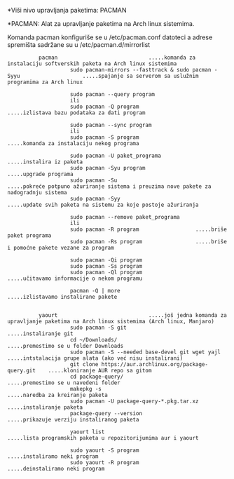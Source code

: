  
 *Viši nivo upravljanja paketima: PACMAN
 
 
 *PACMAN: Alat za upravljanje paketima na Arch linux sistemima.
 
  Komanda pacman konfiguriše se u /etc/pacman.conf datoteci a adrese spremišta sadržane su u /etc/pacman.d/mirrorlist
         
        
        
              pacman                             .....komanda za instalaciju softverskih paketa na Arch linux sistemima  
                        sudo pacman-mirrors --fasttrack & sudo pacman -Syyu                    .....spajanje sa serverom sa uslužnim programima za Arch linux 
                        
                        sudo pacman --query program
                        ili 
                        sudo pacman -Q program                  .....izlistava bazu podataka za dati program
                        
                        sudo pacman --sync program
                        ili
                        sudo pacman -S program                  .....komanda za instalaciju nekog programa
                        
                        sudo pacman -U paket_programa           .....instalira iz paketa
                        sudo pacman -Syu program                .....upgrade programa
                        sudo pacman -Su                         .....pokreće potpuno ažuriranje sistema i preuzima nove pakete za nadogradnju sistema
                        sudo pacman -Syy                        .....update svih paketa na sistemu za koje postoje ažuriranja
                        
                        sudo pacman --remove paket_programa
                        ili
                        sudo pacman -R program                  .....briše paket programa
                        sudo pacman -Rs program                 .....briše i pomoćne pakete vezane za program
                          
                        sudo pacman -Qi program
                        sudo pacman -Ss program
                        sudo pacman -Ql program                 .....učitavamo informacije o nekom programu
                          
                        pacman -Q | more                        .....izlistavamo instalirane pakete
                        
                          
              yaourt                             .....još jedna komanda za upravljanje paketima na Arch linux sistemima (Arch linux, Manjaro)
                        sudo pacman -S git                                       .....instaliranje git
                        cd ~/Downloads/                                          .....premestimo se u folder Downloads
                        sudo pacman -S --needed base-devel git wget yajl         .....intstalacija grupe alata (ako već nisu instalirani)
                        git clone https://aur.archlinux.org/package-query.git    .....kloniranje AUR repo sa gitom
                        cd package-query/                                        .....premestimo se u navedeni folder
                        makepkg -s                                               .....naredba za kreiranje paketa
                        sudo pacman -U package-query-*.pkg.tar.xz                .....instaliranje paketa
                        package-query --version                                  .....prikazuje verziju instaliranog paketa
                          
                        yaourt list                                              .....lista programskih paketa u repozitorijumima aur i yaourt
                          
                        sudo yaourt -S program                                   .....instaliramo neki program
                        sudo yaourt -R program                                   .....deinstaliramo neki program
                          